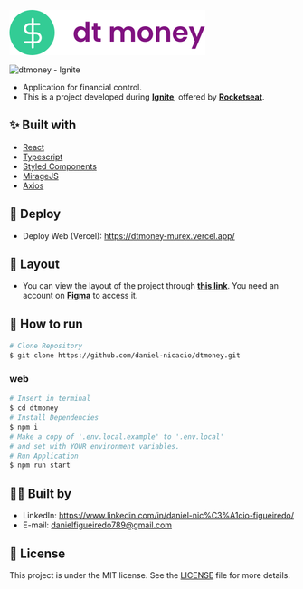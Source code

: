 ![dtmoney - Ignite](./.github/logo.svg)

![dtmoney - Ignite](./.github/navigation.gif)

- Application for financial control.
- This is a project developed during **[Ignite](https://www.rocketseat.com.br/ignite)**, offered by **[Rocketseat](https://www.rocketseat.com.br)**.

## ✨ Built with

- [React](https://reactjs.org/)
- [Typescript](https://www.typescriptlang.org/)
- [Styled Components](https://styled-components.com/)
- [MirageJS](https://miragejs.com/)
- [Axios](https://axios-http.com/docs/intro)

## 🎉 Deploy

- Deploy Web (Vercel): https://dtmoney-murex.vercel.app/

## 🔖 Layout

- You can view the layout of the project through **[this link](<https://www.figma.com/file/0xmu9mj2TJYoIOubBFWsk5/dtmoney-Ignite-(Copy)?type=design&node-id=1-863&t=qPP0A78ICYUuXiB4-0>)**. You need an account on **[Figma](http://figma.com/)** to access it.

## 🚀 How to run

```bash
# Clone Repository
$ git clone https://github.com/daniel-nicacio/dtmoney.git
```

### web

```bash
# Insert in terminal
$ cd dtmoney
# Install Dependencies
$ npm i
# Make a copy of '.env.local.example' to '.env.local'
# and set with YOUR environment variables.
# Run Application
$ npm run start
```

## 👨‍💻 Built by

- LinkedIn: https://www.linkedin.com/in/daniel-nic%C3%A1cio-figueiredo/
- E-mail: danielfigueiredo789@gmail.com

## 📄 License

This project is under the MIT license. See the [LICENSE](LICENSE) file for more details.
